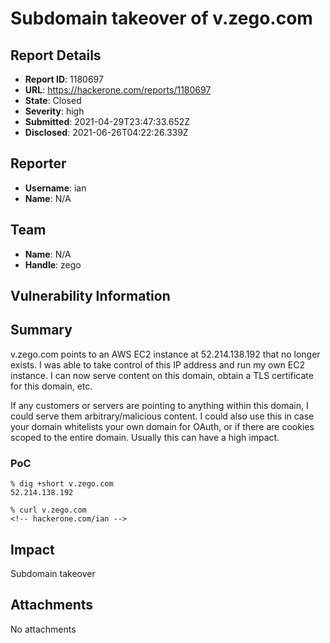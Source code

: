 # Subdomain takeover of v.zego.com

## Report Details
- **Report ID**: 1180697
- **URL**: https://hackerone.com/reports/1180697
- **State**: Closed
- **Severity**: high
- **Submitted**: 2021-04-29T23:47:33.652Z
- **Disclosed**: 2021-06-26T04:22:26.339Z

## Reporter
- **Username**: ian
- **Name**: N/A

## Team
- **Name**: N/A
- **Handle**: zego

## Vulnerability Information
## Summary
v.zego.com points to an AWS EC2 instance at 52.214.138.192 that no longer exists. I was able to take control of this IP address and run my own EC2 instance. I can now serve content on this domain, obtain a TLS certificate for this domain, etc.

If any customers or servers are pointing to anything within this domain, I could serve them arbitrary/malicious content. I could also use this in case your domain whitelists your own domain for OAuth, or if there are cookies scoped to the entire domain. Usually this can have a high impact.

### PoC
```
% dig +short v.zego.com
52.214.138.192

% curl v.zego.com
<!-- hackerone.com/ian -->
```

## Impact

Subdomain takeover

## Attachments
No attachments
